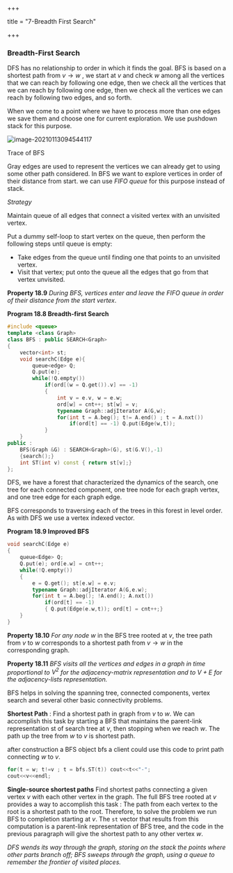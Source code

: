 +++

title = "7-Breadth First Search"

+++

### Breadth-First Search

DFS has no relationship to order in which it finds the goal. BFS is based on a shortest path from $v\rightarrow w$ , we start at $v$ and check $w$ among all the vertices that we can reach by following one edge, then we check all the vertices that we can reach by following one edge, then we check all the vertices we can reach by following two edges, and so forth.

When we come to a point where we have to process more than one edges we save them and choose one for current exploration. We use pushdown stack for this purpose.

![image-20210113094544117](/7_Breadth_First_Search.assets/image-20210113094544117.png)

Trace of BFS

Gray edges are used to represent the vertices we can already get to using some other path considered. In BFS we want to explore vertices in order of their distance from start. we can use *FIFO queue* for this purpose instead of stack.

*Strategy*

Maintain queue of all edges that connect a visited vertex with an unvisited vertex.

Put a dummy self-loop to start vertex on the queue, then perform the following steps until queue is empty:

- Take edges from the queue until finding one that points to an unvisited vertex.
- Visit that vertex; put onto the queue all the edges that go from that vertex unvisited.

**Property 18.9** *During BFS, vertices enter and leave the FIFO queue in order of their distance from the start vertex*.

**Program 18.8 Breadth-first Search**

````c++
#include <queue>
template <class Graph>
class BFS : public SEARCH<Graph>
{
    vector<int> st;
    void searchC(Edge e){
        queue<edge> Q;
        Q.put(e);
        while(!Q.empty())
            if(ord[(w = Q.get()).v] == -1)
            {
                int v = e.v, w = e.w;
                ord[w] = cnt++; st[w] = v;
                typename Graph::adjIterator A(G,w);
                for(int t = A.beg(); t!= A.end() ; t = A.nxt())
                    if(ord[t] == -1) Q.put(Edge(w,t));
            }
    }
public :
	BFS(Graph &G) : SEARCH<Graph>(G), st(G.V(),-1)
    {search();}
	int ST(int v) const { return st[v];}
};
````

DFS, we have a forest that characterized the dynamics of the search, one tree for each connected component, one tree node for each graph vertex, and one tree edge for each graph edge.

BFS corresponds to traversing each of the trees in this forest in level order. As with DFS we use a vertex indexed vector.

**Program 18.9 Improved BFS**

````c++
void searchC(Edge e)
{
    queue<Edge> Q;
    Q.put(e); ord[e.w] = cnt++;
    while(!Q.empty())
    {
        e = Q.get(); st[e.w] = e.v;
        typename Graph::adjIterator A(G,e.w);
        for(int t = A.beg(); !A.end(); A.nxt())
            if(ord[t] == -1)
            { Q.put(Edge(e.w,t)); ord[t] = cnt++;}
    }
}
````

**Property 18.10** *For any node $w$* in the BFS tree rooted at $v$, the tree path from $v$ to $w$ corresponds to a shortest path from $v \rightarrow w$ in the corresponding graph.

**Property 18.11** *BFS visits all the vertices and edges in a graph in time proportional to $V^2$ for the adjacency-matrix representation and to $V+E$ for the adjacency-lists representation.*

BFS helps in solving the spanning tree, connected components, vertex search and several other basic connectivity problems.

**Shortest Path** : Find a shortest path in graph from $v$ to $w$. We can accomplish this task by starting a BFS that maintains the parent-link representation st of search tree at $v$, then stopping when we reach $w$. The path up the tree from $w$ to $v$ is shortest path.

after construction a BFS<Graph> object bfs a client could use this code to print path connecting $w$ to $v$.

````c++
for(t = w; t!=v ; t = bfs.ST(t)) cout<<t<<"-";
cout<<v<<endl;
````



**Single-source shortest paths** Find shortest paths connecting a given vertex $v$ with each other vertex in the graph. The full BFS tree rooted at $v$ provides a way to accomplish this task : The path from each vertex to the root is a shortest path to the root. Therefore, to solve the problem we run BFS to completion starting at $v$. The `st` vector that results from this computation is a parent-link representation of BFS tree, and the code in the previous paragraph will give the shortest path to any other vertex $w$.

*DFS wends its way through the graph, storing on the stack the points where other parts branch off; BFS sweeps through the graph, using a queue to remember the frontier of visited places.*

